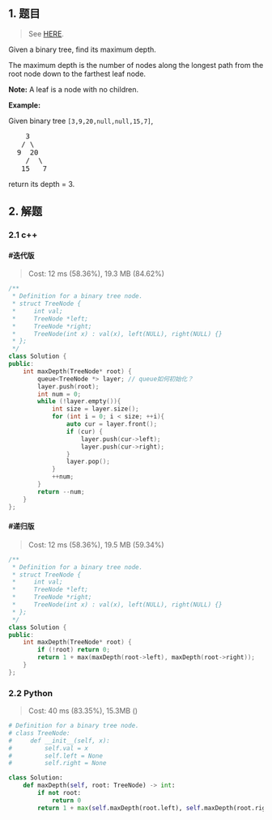 ## 1. 题目

> See [HERE](https://leetcode.com/problems/maximum-depth-of-binary-tree/).

<div><p>Given a binary tree, find its maximum depth.</p>

<p>The maximum depth is the number of nodes along the longest path from the root node down to the farthest leaf node.</p>

<p><strong>Note:</strong>&nbsp;A leaf is a node with no children.</p>

<p><strong>Example:</strong></p>

<p>Given binary tree <code>[3,9,20,null,null,15,7]</code>,</p>

<pre>    3
   / \
  9  20
    /  \
   15   7</pre>

<p>return its depth = 3.</p>
</div>

## 2. 解题

### 2.1 c++

#### #迭代版

> Cost: 12 ms (58.36%), 19.3 MB (84.62%)

```cpp
/**
 * Definition for a binary tree node.
 * struct TreeNode {
 *     int val;
 *     TreeNode *left;
 *     TreeNode *right;
 *     TreeNode(int x) : val(x), left(NULL), right(NULL) {}
 * };
 */
class Solution {
public:
    int maxDepth(TreeNode* root) {
        queue<TreeNode *> layer; // queue如何初始化？
        layer.push(root);
        int num = 0;
        while (!layer.empty()){
            int size = layer.size();
            for (int i = 0; i < size; ++i){
                auto cur = layer.front();
                if (cur) {
                    layer.push(cur->left);
                    layer.push(cur->right);
                }
                layer.pop();
            }
            ++num;
        }
        return --num;
    }
};
```
#### #递归版

> Cost: 12 ms (58.36%), 19.5 MB (59.34%)

```cpp
/**
 * Definition for a binary tree node.
 * struct TreeNode {
 *     int val;
 *     TreeNode *left;
 *     TreeNode *right;
 *     TreeNode(int x) : val(x), left(NULL), right(NULL) {}
 * };
 */
class Solution {
public:
    int maxDepth(TreeNode* root) {
        if (!root) return 0;
        return 1 + max(maxDepth(root->left), maxDepth(root->right));
    }
};
```

### 2.2 Python

> Cost: 40 ms (83.35%), 15.3MB ()

```python
# Definition for a binary tree node.
# class TreeNode:
#     def __init__(self, x):
#         self.val = x
#         self.left = None
#         self.right = None

class Solution:
    def maxDepth(self, root: TreeNode) -> int:
        if not root:
            return 0
        return 1 + max(self.maxDepth(root.left), self.maxDepth(root.right))
```
